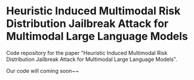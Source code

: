 # Heuristic Induced Multimodal Risk Distribution Jailbreak Attack for Multimodal Large Language Models
Code repository for the paper "Heuristic Induced Multimodal Risk Distribution Jailbreak Attack for Multimodal Large Language Models".

Our code will coming soon~~
